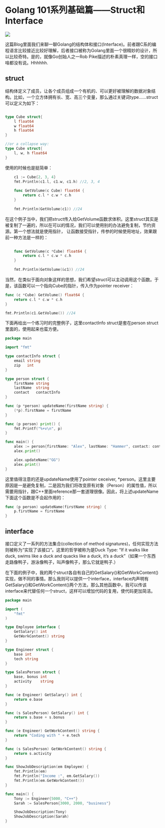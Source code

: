 # Golang 101系列基础篇——Struct和Interface

![](http://res.cloudinary.com/dxdsd8err/image/upload/v1522650631/1.pic_enaskv.jpg)

这篇Blog里面我们来聊一聊Golang的结构体和接口(Interface)。前者跟C系的编程语言比较接近比较好理解，后者接口被称为Golang里面一个很精妙的设计，所以比较奇特。是的，就像Go创始人之一Rob Pike描述的朴素真理一样，空的接口啥都没有说。Hhhhhh.

## struct
结构体定义了成员，让各个成员组成一个有机的、可以更好被理解的数据对象结构。比如，一个立方体拥有长、宽、高三个变量，那么通过关键词type......struct 可以定义为如下：

``` go

type Cube struct{
	l float64
	w float64
	h float64
}

//or a collapse way:
type Cube struct{
	l, w, h float64
}
```

使用的时候也是挺简单：

``` go
	c1 := Cube{2, 3, 4}
	fmt.Println(c1.l, c1.w, c1.h) //2, 3, 4
	
	func GetVolume(c Cube) float64 {
		return c.l * c.w * c.h
	}
	
	fmt.Println(GetVolume(c1)) //24
```

在这个例子当中，我们把struct传入给GetVolume函数求体积。这里struct其实是被复制了一遍的，所以在可以的情况，我们可以使用别的办法避免复制，节约资源。第一个想法就是使用指针， 让函数接受指针，传参的时候使用地址，效果跟前一种方法是一样的：

``` go
	
	func GetVolume(c *Cube) float64 {
		return c.l * c.w * c.h
	}
	
	fmt.Println(GetVolume(&c1)) //24
```

当然，在类似于面向对象这样的思想，我们希望struct可以主动调用这个函数。于是，该函数可以一个指向Cube的指针，传入作为pointer receiver：

``` go
func (c *Cube) GetVolume() float64 {
	return c.l * c.w * c.h
}

fmt.Println(c1.GetVolume()) //24
```

下面再给出一个练习时的完整例子，这里contactInfo struct是套在person struct里面的，使用起来也蛮方便。

``` go
package main

import "fmt"

type contactInfo struct {
	email string
	zip   int
}

type person struct {
	firstName string
	lastName  string
	contact   contactInfo
}

func (p *person) updateName(firstName string) {
	(*p).firstName = firstName
}

func (p person) print() {
	fmt.Printf("%+v\n", p)
}

func main() {
	alex := person{firstName: "Alex", lastName: "Hammer", contact: contactInfo{email: "1@123.com", zip: 94568}}
	alex.print()

	alex.updateName("GG")
	alex.print()
}
```

这里值得注意的还是updateName使用了pointer ceceiver, *person。这里主要原因是一是避免复制，二是因为我们将改变原有对象（Person）的属性值，所以需要用指针，跟C++里面reference那一套道理很像。因此，将上述updateName下面这个函数是不会起作用的：

``` go
func (p person) updateName(firstName string) {
	p.firstName = firstName
}
```

## interface
接口定义了一系列的方法集合(collection of method signatures)，任何实现方法则被称为“实现了该接口“。这里的哲学被称为是Duck Type: “If it walks like duck, swims like a duck and quacks like a duck, it’s a duck”（如果一个东西走路像鸭子，游泳像鸭子，叫声像鸭子，那么它就是鸭子.）

在下面的例子中，我的两个struct各自有自己的GetSalary()和GetWorkContent()实现，做不同的事情。那么我则可以提供一个interface，interface内声明有GetSalary()和GetWorkContent()两个方法，那么其他函数中，我可以传该interface来代替任何一个struct，这样可以增加代码的复用，使代码更加简洁。

``` go
package main

import (
	"fmt"
)

type Employee interface {
	GetSalary() int
	GetWorkContent() string
}

type Engineer struct {
	base int
	tech string
}

type SalesPerson struct {
	base, bonus int
	activity    string
}

func (e Engineer) GetSalary() int {
	return e.base
}

func (s SalesPerson) GetSalary() int {
	return s.base + s.bonus
}

func (e Engineer) GetWorkContent() string {
	return "Coding with " + e.tech
}

func (s SalesPerson) GetWorkContent() string {
	return s.activity
}

func ShowJobDescription(em Employee) {
	fmt.Println(em)
	fmt.Println("Income :", em.GetSalary())
	fmt.Println(em.GetWorkContent())
}

func main() {
	Tony := Engineer{5000, "C++"}
	Sarah := SalesPerson{3000, 2000, "business"}

	ShowJobDescription(Tony)
	ShowJobDescription(Sarah)
}

```